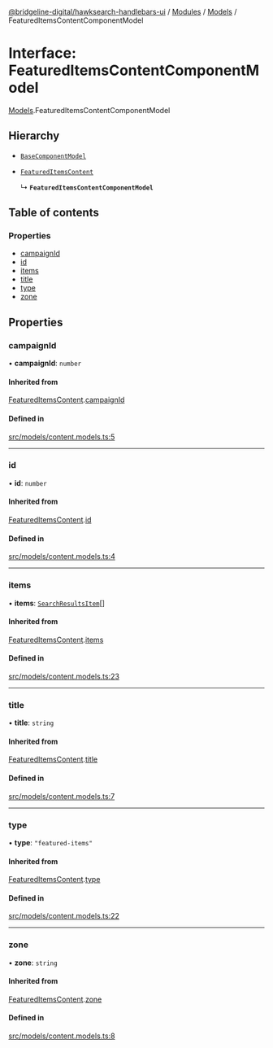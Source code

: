 [@bridgeline-digital/hawksearch-handlebars-ui](../README.md) / [Modules](../modules.md) / [Models](../modules/Models.md) / FeaturedItemsContentComponentModel

# Interface: FeaturedItemsContentComponentModel

[Models](../modules/Models.md).FeaturedItemsContentComponentModel

## Hierarchy

- [`BaseComponentModel`](Models.BaseComponentModel.md)

- [`FeaturedItemsContent`](Models.FeaturedItemsContent.md)

  ↳ **`FeaturedItemsContentComponentModel`**

## Table of contents

### Properties

- [campaignId](Models.FeaturedItemsContentComponentModel.md#campaignid)
- [id](Models.FeaturedItemsContentComponentModel.md#id)
- [items](Models.FeaturedItemsContentComponentModel.md#items)
- [title](Models.FeaturedItemsContentComponentModel.md#title)
- [type](Models.FeaturedItemsContentComponentModel.md#type)
- [zone](Models.FeaturedItemsContentComponentModel.md#zone)

## Properties

### campaignId

• **campaignId**: `number`

#### Inherited from

[FeaturedItemsContent](Models.FeaturedItemsContent.md).[campaignId](Models.FeaturedItemsContent.md#campaignid)

#### Defined in

[src/models/content.models.ts:5](https://bitbucket.org/bridgelinedigital/frontend-handlebars-ui/src/db3ebfe/src/models/content.models.ts#lines-5)

___

### id

• **id**: `number`

#### Inherited from

[FeaturedItemsContent](Models.FeaturedItemsContent.md).[id](Models.FeaturedItemsContent.md#id)

#### Defined in

[src/models/content.models.ts:4](https://bitbucket.org/bridgelinedigital/frontend-handlebars-ui/src/db3ebfe/src/models/content.models.ts#lines-4)

___

### items

• **items**: [`SearchResultsItem`](Models.SearchResultsItem.md)[]

#### Inherited from

[FeaturedItemsContent](Models.FeaturedItemsContent.md).[items](Models.FeaturedItemsContent.md#items)

#### Defined in

[src/models/content.models.ts:23](https://bitbucket.org/bridgelinedigital/frontend-handlebars-ui/src/db3ebfe/src/models/content.models.ts#lines-23)

___

### title

• **title**: `string`

#### Inherited from

[FeaturedItemsContent](Models.FeaturedItemsContent.md).[title](Models.FeaturedItemsContent.md#title)

#### Defined in

[src/models/content.models.ts:7](https://bitbucket.org/bridgelinedigital/frontend-handlebars-ui/src/db3ebfe/src/models/content.models.ts#lines-7)

___

### type

• **type**: ``"featured-items"``

#### Inherited from

[FeaturedItemsContent](Models.FeaturedItemsContent.md).[type](Models.FeaturedItemsContent.md#type)

#### Defined in

[src/models/content.models.ts:22](https://bitbucket.org/bridgelinedigital/frontend-handlebars-ui/src/db3ebfe/src/models/content.models.ts#lines-22)

___

### zone

• **zone**: `string`

#### Inherited from

[FeaturedItemsContent](Models.FeaturedItemsContent.md).[zone](Models.FeaturedItemsContent.md#zone)

#### Defined in

[src/models/content.models.ts:8](https://bitbucket.org/bridgelinedigital/frontend-handlebars-ui/src/db3ebfe/src/models/content.models.ts#lines-8)
